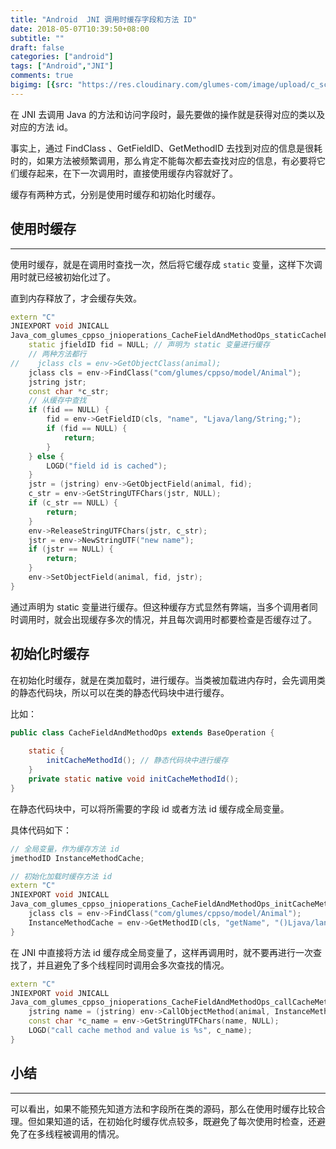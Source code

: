 ```yaml
---
title: "Android  JNI 调用时缓存字段和方法 ID"
date: 2018-05-07T10:39:50+08:00
subtitle: ""
draft: false
categories: ["android"]
tags: ["Android","JNI"]
comments: true
bigimg: [{src: "https://res.cloudinary.com/glumes-com/image/upload/c_scale,h_630,w_1920/v1525660602/life/WechatIMG360.jpg", desc: "广州塔 · 小蛮腰"}]
---
```



在 JNI 去调用 Java 的方法和访问字段时，最先要做的操作就是获得对应的类以及对应的方法 id。

事实上，通过 FindClass 、GetFieldID、GetMethodID 去找到对应的信息是很耗时的，如果方法被频繁调用，那么肯定不能每次都去查找对应的信息，有必要将它们缓存起来，在下一次调用时，直接使用缓存内容就好了。

缓存有两种方式，分别是使用时缓存和初始化时缓存。

<!--more-->

## 使用时缓存
---

使用时缓存，就是在调用时查找一次，然后将它缓存成 `static` 变量，这样下次调用时就已经被初始化过了。

直到内存释放了，才会缓存失效。

```cpp
extern "C"
JNIEXPORT void JNICALL
Java_com_glumes_cppso_jnioperations_CacheFieldAndMethodOps_staticCacheField(JNIEnv *env, jobject instance, jobject animal) {
    static jfieldID fid = NULL; // 声明为 static 变量进行缓存
    // 两种方法都行
//    jclass cls = env->GetObjectClass(animal);
    jclass cls = env->FindClass("com/glumes/cppso/model/Animal");
    jstring jstr;
    const char *c_str;
    // 从缓存中查找
    if (fid == NULL) {
        fid = env->GetFieldID(cls, "name", "Ljava/lang/String;");
        if (fid == NULL) {
            return;
        }
    } else {
        LOGD("field id is cached");
    }
    jstr = (jstring) env->GetObjectField(animal, fid);
    c_str = env->GetStringUTFChars(jstr, NULL);
    if (c_str == NULL) {
        return;
    }
    env->ReleaseStringUTFChars(jstr, c_str);
    jstr = env->NewStringUTF("new name");
    if (jstr == NULL) {
        return;
    }
    env->SetObjectField(animal, fid, jstr);
}
```

通过声明为 static 变量进行缓存。但这种缓存方式显然有弊端，当多个调用者同时调用时，就会出现缓存多次的情况，并且每次调用时都要检查是否缓存过了。

## 初始化时缓存

在初始化时缓存，就是在类加载时，进行缓存。当类被加载进内存时，会先调用类的静态代码块，所以可以在类的静态代码块中进行缓存。

比如：
```java
public class CacheFieldAndMethodOps extends BaseOperation {
    
    static {
        initCacheMethodId(); // 静态代码块中进行缓存
    }
    private static native void initCacheMethodId();
}
```

在静态代码块中，可以将所需要的字段 id 或者方法 id 缓存成全局变量。

具体代码如下：

```cpp
// 全局变量，作为缓存方法 id
jmethodID InstanceMethodCache;

// 初始化加载时缓存方法 id
extern "C"
JNIEXPORT void JNICALL
Java_com_glumes_cppso_jnioperations_CacheFieldAndMethodOps_initCacheMethodId(JNIEnv *env, jclass type) {
    jclass cls = env->FindClass("com/glumes/cppso/model/Animal");
    InstanceMethodCache = env->GetMethodID(cls, "getName", "()Ljava/lang/String;");
}
```
在 JNI 中直接将方法 id 缓存成全局变量了，这样再调用时，就不要再进行一次查找了，并且避免了多个线程同时调用会多次查找的情况。

```cpp
extern "C"
JNIEXPORT void JNICALL
Java_com_glumes_cppso_jnioperations_CacheFieldAndMethodOps_callCacheMethod(JNIEnv *env, jobject instance, jobject animal) {
    jstring name = (jstring) env->CallObjectMethod(animal, InstanceMethodCache);
    const char *c_name = env->GetStringUTFChars(name, NULL);
    LOGD("call cache method and value is %s", c_name);
}
```


## 小结
----

可以看出，如果不能预先知道方法和字段所在类的源码，那么在使用时缓存比较合理。但如果知道的话，在初始化时缓存优点较多，既避免了每次使用时检查，还避免了在多线程被调用的情况。
